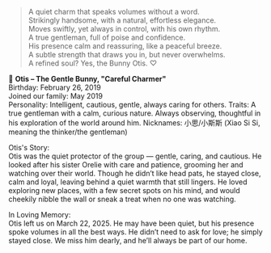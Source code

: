 > A quiet charm that speaks volumes without a word.  
Strikingly handsome, with a natural, effortless elegance.  
Moves swiftly, yet always in control, with his own rhythm.  
A true gentleman, full of poise and confidence.  
His presence calm and reassuring, like a peaceful breeze.  
A subtle strength that draws you in, but never overwhelms.  
A refined soul? Yes, the Bunny Otis. ♡  

🐰 **Otis – The Gentle Bunny, "Careful Charmer"**  
Birthday: February 26, 2019  
Joined our family: May 2019  
Personality: Intelligent, cautious, gentle, always caring for others. 
Traits: A true gentleman with a calm, curious nature. Always observing, thoughtful in his exploration of the world around him.
Nicknames: 小思/小斯斯 (Xiao Si Si, meaning the thinker/the gentleman)  

Otis's Story:  
Otis was the quiet protector of the group — gentle, caring, and cautious. He looked after his sister Orelie with care and patience, grooming her and watching over their world. Though he didn’t like head pats, he stayed close, calm and loyal, leaving behind a quiet warmth that still lingers. He loved exploring new places, with a few secret spots on his mind, and would cheekily nibble the wall or sneak a treat when no one was watching.

In Loving Memory:  
Otis left us on March 22, 2025. He may have been quiet, but his presence spoke volumes in all the best ways. He didn’t need to ask for love; he simply stayed close. We miss him dearly, and he’ll always be part of our home.
